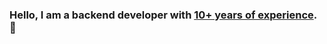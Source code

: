 ### Hello, I am a backend developer with [10+ years of experience](https://www.rg1.ru/english-version.html). 👋

<!--START_SECTION:waka-->
<!--END_SECTION:waka-->

<!--
**artembeloglazov/artembeloglazov** is a ✨ _special_ ✨ repository because its `README.md` (this file) appears on your GitHub profile.

Here are some ideas to get you started:

- 🔭 I’m currently working on ...
- 🌱 I’m currently learning ...
- 👯 I’m looking to collaborate on ...
- 🤔 I’m looking for help with ...
- 💬 Ask me about ...
- 📫 How to reach me: ...
- 😄 Pronouns: ...
- ⚡ Fun fact: ...
-->
